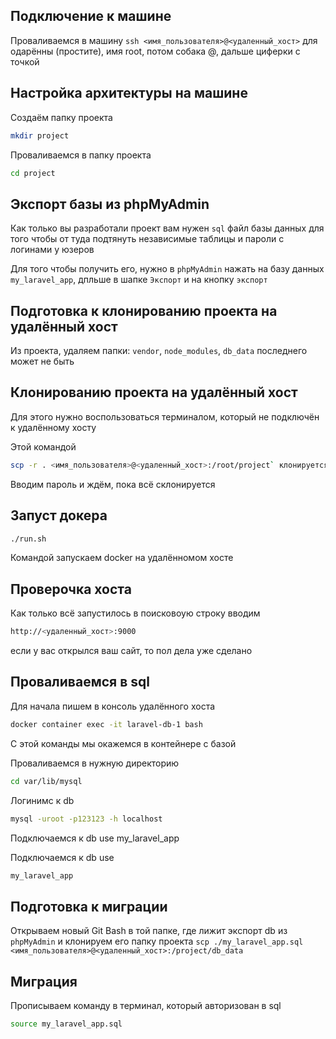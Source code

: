 ## Подключение к машине

Проваливаемся в машину `ssh <имя_пользователя>@<удаленный_хост>` для одарённы (простите), имя root, потом собака @, дальше циферки с точкой

## Настройка архитектуры на машине

Cоздаём папку проекта 

```sh
mkdir project
```

Проваливаемся в папку проекта 

```sh
cd project
```

## Экспорт базы из phpMyAdmin

Как только вы разработали проект вам нужен `sql` файл базы данных для того чтобы от туда подтянуть независимые таблицы и пароли с логинами у юзеров

Для того чтобы получить его, нужно в `phpMyAdmin` нажать на базу данных `my_laravel_app`, дпльше в шапке `Экспорт` и на кнопку `экспорт`

## Подготовка к клонированию проекта на удалённый хост

Из проекта, удаляем папки: `vendor`, `node_modules`, `db_data` последнего может не быть

## Клонированию проекта на удалённый хост

Для этого нужно воспользоваться терминалом, который не подключён к удалённому хосту

Этой командой 

```sh
scp -r . <имя_пользователя>@<удаленный_хост>:/root/project` клонируется проект в ранее созданую папку `project
```

Вводим пароль и ждём, пока всё склонируется

## Запуст докера

```sh
./run.sh
```
Командой запускаем docker на удалённомом хосте

## Проверочка хоста

Как только всё запустилось в поисковоую строку вводим 

```sh
http://<удаленный_хост>:9000
```

если у вас открылся ваш сайт, то пол дела уже сделано

## Проваливаемся в sql

Для начала пишем в консоль удалённого хоста 

```sh
docker container exec -it laravel-db-1 bash
```

C этой команды мы окажемся в контейнере с базой

Проваливаемся в нужную директорию 

```sh
cd var/lib/mysql
```

Логинимс к db 

```sh
mysql -uroot -p123123 -h localhost
```

Подключаемся к db use my_laravel_app

Подключаемся к db use 

```sh 
my_laravel_app
```

## Подготовка к миграции

Открываем новый Git Bash в той папке, где лижит экспорт db из `phpMyAdmin` и клонируем его папку проекта `scp ./my_laravel_app.sql <имя_пользователя>@<удаленный_хост>:/project/db_data`

## Миграция

Прописываем команду в терминал, который авторизован в sql 

```sh 
source my_laravel_app.sql
```
